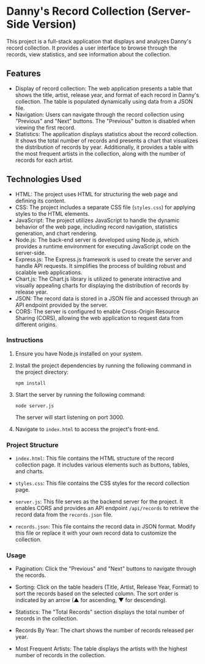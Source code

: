 # Danny's Record Collection (Server-Side Version)

This project is a full-stack application that displays and analyzes Danny's record collection. It provides a user interface to browse through the records, view statistics, and see information about the collection.

## Features

- Display of record collection: The web application presents a table that shows the title, artist, release year, and format of each record in Danny's collection. The table is populated dynamically using data from a JSON file.
- Navigation: Users can navigate through the record collection using "Previous" and "Next" buttons. The "Previous" button is disabled when viewing the first record.
- Statistics: The application displays statistics about the record collection. It shows the total number of records and presents a chart that visualizes the distribution of records by year. Additionally, it provides a table with the most frequent artists in the collection, along with the number of records for each artist.

## Technologies Used

- HTML: The project uses HTML for structuring the web page and defining its content.
- CSS: The project includes a separate CSS file (`styles.css`) for applying styles to the HTML elements.
- JavaScript: The project utilizes JavaScript to handle the dynamic behavior of the web page, including record navigation, statistics generation, and chart rendering.
- Node.js: The back-end server is developed using Node.js, which provides a runtime environment for executing JavaScript code on the server-side.
- Express.js: The Express.js framework is used to create the server and handle API requests. It simplifies the process of building robust and scalable web applications.
- Chart.js: The Chart.js library is utilized to generate interactive and visually appealing charts for displaying the distribution of records by release year.
- JSON: The record data is stored in a JSON file and accessed through an API endpoint provided by the server.
- CORS: The server is configured to enable Cross-Origin Resource Sharing (CORS), allowing the web application to request data from different origins.

### Instructions

1. Ensure you have Node.js installed on your system.

2. Install the project dependencies by running the following command in the project directory:
   ```
   npm install
   ```

3. Start the server by running the following command:
   ```
   node server.js
   ```

   The server will start listening on port 3000.

4. Navigate to `index.html` to access the project's front-end.

### Project Structure

- `index.html`: This file contains the HTML structure of the record collection page. It includes various elements such as buttons, tables, and charts.

- `styles.css`: This file contains the CSS styles for the record collection page.

- `server.js`: This file serves as the backend server for the project. It enables CORS and provides an API endpoint `/api/records` to retrieve the record data from the `records.json` file.

- `records.json`: This file contains the record data in JSON format. Modify this file or replace it with your own record data to customize the collection.

### Usage

- Pagination: Click the "Previous" and "Next" buttons to navigate through the records.

- Sorting: Click on the table headers (Title, Artist, Release Year, Format) to sort the records based on the selected column. The sort order is indicated by an arrow (▲ for ascending, ▼ for descending).

- Statistics: The "Total Records" section displays the total number of records in the collection.

- Records By Year: The chart shows the number of records released per year.

- Most Frequent Artists: The table displays the artists with the highest number of records in the collection.
